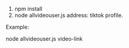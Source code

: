 1. npm install
2. node allvideouser.js address: tiktok profile.


Example:

node allvideouser.js video-link